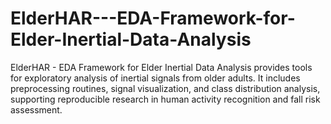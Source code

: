# ElderHAR---EDA-Framework-for-Elder-Inertial-Data-Analysis
ElderHAR - EDA Framework for Elder Inertial Data Analysis provides tools for exploratory analysis of inertial signals from older adults. It includes preprocessing routines, signal visualization, and class distribution analysis, supporting reproducible research in human activity recognition and fall risk assessment.
